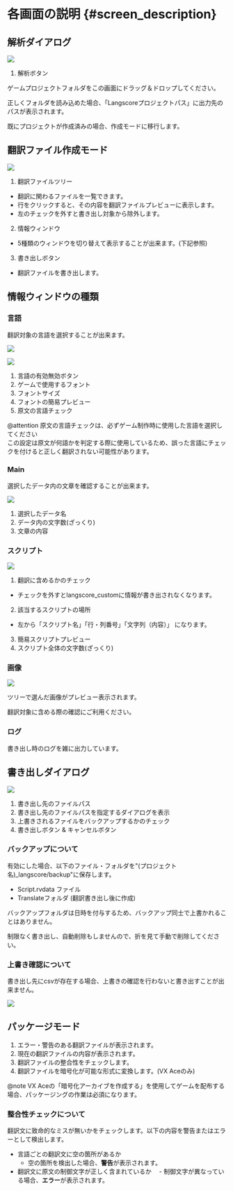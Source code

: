 # 各画面の説明 {#screen_description}

## 解析ダイアログ

![](analyze_mode.png)

1. 解析ボタン

ゲームプロジェクトフォルダをこの画面にドラッグ＆ドロップしてください。

正しくフォルダを読み込めた場合、「Langscoreプロジェクトパス」に出力先のパスが表示されます。

既にプロジェクトが作成済みの場合、作成モードに移行します。


## 翻訳ファイル作成モード

![](edit_mode.png)

1. 翻訳ファイルツリー 
  - 翻訳に関わるファイルを一覧できます。
  - 行をクリックすると、その内容を翻訳ファイルプレビューに表示します。
  - 左のチェックを外すと書き出し対象から除外します。

2. 情報ウィンドウ
  - 5種類のウィンドウを切り替えて表示することが出来ます。(下記参照)

3. 書き出しボタン
  - 翻訳ファイルを書き出します。

## 情報ウィンドウの種類

### 言語

翻訳対象の言語を選択することが出来ます。

![](edit_mode2.png)

![](language.png)

1. 言語の有効無効ボタン
2. ゲームで使用するフォント
3. フォントサイズ
4. フォントの簡易プレビュー
5. 原文の言語チェック

@attention 原文の言語チェックは、必ずゲーム制作時に使用した言語を選択してください<br>
この設定は原文が何語かを判定する際に使用しているため、誤った言語にチェックを付けると正しく翻訳されない可能性があります。

### Main

選択したデータ内の文章を確認することが出来ます。

![](edit_mode3.png)

1. 選択したデータ名
2. データ内の文字数(ざっくり)
3. 文章の内容


### スクリプト

![](edit_mode4.png)

1. 翻訳に含めるかのチェック
  - チェックを外すとlangscore_customに情報が書き出されなくなります。
2. 該当するスクリプトの場所
  - 左から「スクリプト名」「行・列番号」「文字列（内容）」 になります。
3. 簡易スクリプトプレビュー
4. スクリプト全体の文字数(ざっくり)

### 画像

![](edit_mode5.png)

ツリーで選んだ画像がプレビュー表示されます。

翻訳対象に含める際の確認にご利用ください。

### ログ

書き出し時のログを雑に出力しています。


## 書き出しダイアログ

![](write_dialog1.png)

1. 書き出し先のファイルパス
2. 書き出し先のファイルパスを指定するダイアログを表示
3. 上書きされるファイルをバックアップするかのチェック
4. 書き出しボタン & キャンセルボタン

### バックアップについて

有効にした場合、以下のファイル・フォルダを"(プロジェクト名)_langscore/backup"に保存します。

* Script.rvdata ファイル
* Translateフォルダ (翻訳書き出し後に作成)

バックアップフォルダは日時を付与するため、バックアップ同士で上書かれることはありません。

制限なく書き出し、自動削除もしませんので、折を見て手動で削除してください。


### 上書き確認について

書き出し先にcsvが存在する場合、上書きの確認を行わないと書き出すことが出来ません。

![](write_dialog2.png)


## パッケージモード

1. エラー・警告のある翻訳ファイルが表示されます。
2. 現在の翻訳ファイルの内容が表示されます。
3. 翻訳ファイルの整合性をチェックします。
4. 翻訳ファイルを暗号化が可能な形式に変換します。(VX Aceのみ)

@note VX Aceの「暗号化アーカイブを作成する」を使用してゲームを配布する場合、パッケージングの作業は必須になります。

### 整合性チェックについて

翻訳文に致命的なミスが無いかをチェックします。以下の内容を警告またはエラーとして検出します。

* 言語ごとの翻訳文に空の箇所があるか
  - 空の箇所を検出した場合、**警告**が表示されます。
* 翻訳文に原文の制御文字が正しく含まれているか
　- 制御文字が異なっている場合、**エラー**が表示されます。



